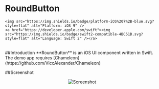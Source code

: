 # RoundButton

<p align="center">
    
    <img src="https://img.shields.io/badge/platform-iOS%207%2B-blue.svg?style=flat" alt="Platform: iOS 9" />
    <a href="https://developer.apple.com/swift"><img src="https://img.shields.io/badge/swift2-compatible-4BC51D.svg?style=flat" alt="Language: Swift 2" /></a>
</p>

<br>
##Introduction
**RoundButton** is an iOS UI component written in Swift. The demo app requires [Chameleon](https://github.com/ViccAlexander/Chameleon)

##Screenshot
<p align="center">
  <img src="http://mtzendo.com/roundbtnscnshot.png" alt="Screenshot"/>
</p>


